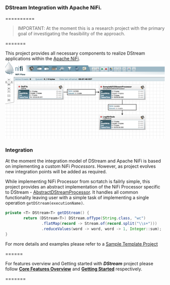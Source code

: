 ### DStream Integration with Apache NiFi.
==========
> IMPORTANT: At the moment this is a research project with the primary goal of investigating the feasibility of the approach.

=======

This project provides all necessary components to realize DStream applications within the [Apache NiFi](https://github.com/apache/nifi). 
![](https://github.com/olegz/general-resources/blob/master/DStream-sample-nifi-flow.png)

### Integration

At the moment the integration model of DStream and Apache NiFi is based on implementing a custom NiFi _Processors_. However, as project evolves new integration points will be added as required.

While implementing NiFi Processor from scrtatch is failrly simple, this project provides an abstract implementation of the NiFi Processor specific to DStream - [AbstractDStreamProcessor](https://github.com/hortonworks/dstream/blob/master/dstream-nifi/src/main/java/org/apache/nifi/dstream/AbstractDStreamProcessor.java). It handles all common functionality leaving user with a simple task of implementing a single operation ```getDStream(executionName)```. 
```java
private <T> DStream<T> getDStream() {
		return (DStream<T>) DStream.ofType(String.class, "wc")
				.flatMap(record -> Stream.of(record.split("\\s+")))
				.reduceValues(word -> word, word -> 1, Integer::sum);
}
```
For more details and examples please refer to a [Sample Template Project](https://github.com/hortonworks/dstream/tree/master/dstream-dev-template)

======

For features overview and Getting started with _**DStream**_ project please follow [**Core Features Overview**](https://github.com/hortonworks/dstream/wiki/Core-Features-Overview) and [**Getting Started**](https://github.com/hortonworks/dstream/wiki) respectively.


=======
